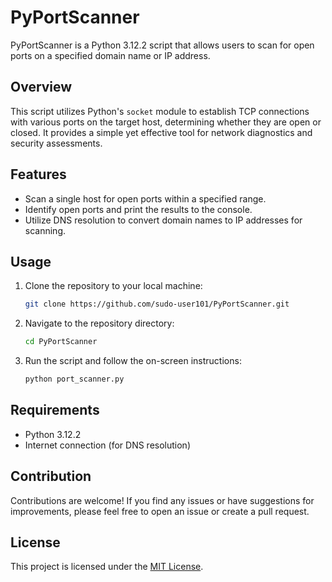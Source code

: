 # PyPortScanner

PyPortScanner is a Python 3.12.2 script that allows users to scan for open ports on a specified domain name or IP address.

## Overview

This script utilizes Python's `socket` module to establish TCP connections with various ports on the target host, determining whether they are open or closed. It provides a simple yet effective tool for network diagnostics and security assessments.

## Features

- Scan a single host for open ports within a specified range.
- Identify open ports and print the results to the console.
- Utilize DNS resolution to convert domain names to IP addresses for scanning.

## Usage

1. Clone the repository to your local machine:

    ```bash
    git clone https://github.com/sudo-user101/PyPortScanner.git
    ```

2. Navigate to the repository directory:

    ```bash
    cd PyPortScanner
    ```

3. Run the script and follow the on-screen instructions:

    ```bash
    python port_scanner.py
    ```

## Requirements

- Python 3.12.2
- Internet connection (for DNS resolution)

## Contribution

Contributions are welcome! If you find any issues or have suggestions for improvements, please feel free to open an issue or create a pull request.

## License

This project is licensed under the [MIT License](LICENSE).

